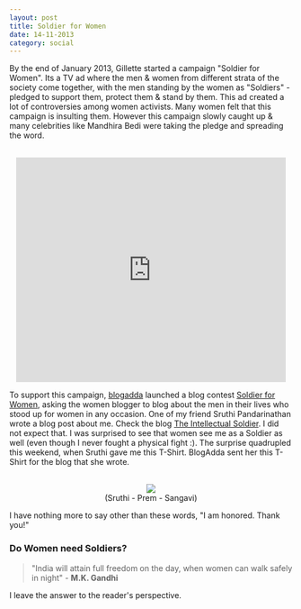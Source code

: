 ```yaml
---
layout: post
title: Soldier for Women
date: 14-11-2013
category: social
---
```


By the end of January 2013, Gillette started a campaign "Soldier for Women". Its a TV ad where the men & women from different strata of the society come together, with the men standing by the women as "Soldiers" - pledged to support them, protect them & stand by them. This ad created a lot of controversies among women activists. Many women felt that this campaign is insulting them. However this campaign slowly caught up & many celebrities like Mandhira Bedi were taking the pledge and spreading the word.  

<br/>
<div style="text-align: center;">
<iframe allowfullscreen="" frameborder="0" src="http://www.youtube.com/embed/b4aiso6pvRE?autoplay=0&controls=1&hd=1&showinfo=0&rel=0&wmode=transparent" height="399" width="480"></iframe> 
</div>  

To support this campaign, [blogadda](http://www.blogadda.com) launched a blog contest [Soldier for Women](http://blog.blogadda.com/2013/03/21/soldier-for-women-campaign-indian-bloggers), asking the women blogger to blog about the men in their lives who stood up for women in any occasion. One of my friend Sruthi Pandarinathan wrote a blog post about me. Check the blog [The Intellectual Soldier](http://penurheart.blogspot.in/2013/04/the-intellectual-soldier.html). I did not expect that. I was surprised to see that women see me as a Soldier as well (even though I never fought a physical fight :). The surprise quadrupled this weekend, when Sruthi gave me this T-Shirt. BlogAdda sent her this T-Shirt for the blog that she wrote.  
  
<br/>
<div style="text-align: center;">
<img src="{{site.url}}/img/Premkumar-Masilamani-Soldier-For-Women.jpg#sthash.E6xhsc9P.dpuf"/>
<br>(Sruthi - Prem - Sangavi)
</div>  

I have nothing more to say other than these words, "I am honored. Thank you!"  

### Do Women need Soldiers?

> "India will attain full freedom on the day, when women can walk safely in night" - **M.K. Gandhi**  

I leave the answer to the reader's perspective.  

